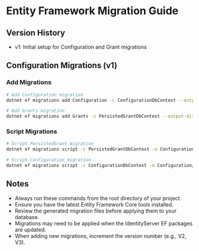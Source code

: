 ﻿# Entity Framework Migration Guide

## Version History
- v1: Initial setup for Configuration and Grant migrations

## Configuration Migrations (v1)

### Add Migrations

```bash
# Add Configuration migration
dotnet ef migrations add Configuration -c ConfigurationDbContext --output-dir Configuration/EntityFramework/Migrations/ConfigurationDb

# Add Grants migration
dotnet ef migrations add Grants -c PersistedGrantDbContext --output-dir Configuration/EntityFramework/Migrations/PersistedGrantDb
```

### Script Migrations

```bash
# Script PersistedGrant migration
dotnet ef migrations script -c PersistedGrantDbContext -o Configuration/EntityFramework/Migrations/SQL/PersistedGrantDb.sql

# Script Configuration migration
dotnet ef migrations script -c ConfigurationDbContext -o Configuration/EntityFramework/Migrations/SQL/ConfigurationDb.sql
```

## Notes
- Always run these commands from the root directory of your project.
- Ensure you have the latest Entity Framework Core tools installed.
- Review the generated migration files before applying them to your database.
- Migrations may need to be applied when the IdentityServer EF packages are updated.
- When adding new migrations, increment the version number (e.g., V2, V3).